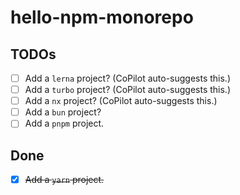 # hello-npm-monorepo

## TODOs

- [ ] Add a `lerna` project? (CoPilot auto-suggests this.)
- [ ] Add a `turbo` project? (CoPilot auto-suggests this.)
- [ ] Add a `nx` project? (CoPilot auto-suggests this.)
- [ ] Add a `bun` project?
- [ ] Add a `pnpm` project.

## Done

- [x] ~~Add a `yarn` project.~~
